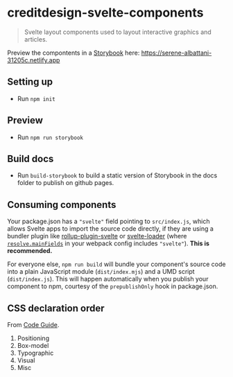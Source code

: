 # creditdesign-svelte-components

> Svelte layout components used to layout interactive graphics and articles.

Preview the compontents in a [Storybook](https://storybook.js.org/) here: https://serene-albattani-31205c.netlify.app

## Setting up

- Run `npm init`

## Preview

- Run `npm run storybook`

## Build docs

- Run `build-storybook` to build a static version of Storybook in the docs folder to publish on github pages.

## Consuming components

Your package.json has a `"svelte"` field pointing to `src/index.js`, which allows Svelte apps to import the source code directly, if they are using a bundler plugin like [rollup-plugin-svelte](https://github.com/sveltejs/rollup-plugin-svelte) or [svelte-loader](https://github.com/sveltejs/svelte-loader) (where [`resolve.mainFields`](https://webpack.js.org/configuration/resolve/#resolve-mainfields) in your webpack config includes `"svelte"`). **This is recommended.**

For everyone else, `npm run build` will bundle your component's source code into a plain JavaScript module (`dist/index.mjs`) and a UMD script (`dist/index.js`). This will happen automatically when you publish your component to npm, courtesy of the `prepublishOnly` hook in package.json.

## CSS declaration order

From [Code Guide](https://codeguide.co/).

1. Positioning
2. Box-model
3. Typographic
4. Visual
5. Misc
